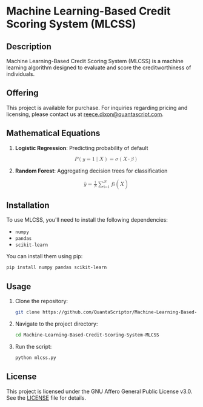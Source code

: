 # Machine Learning-Based Credit Scoring System (MLCSS)



## Description
Machine Learning-Based Credit Scoring System (MLCSS) is a machine learning algorithm designed to evaluate and score the creditworthiness of individuals.

## Offering
This project is available for purchase. For inquiries regarding pricing and licensing, please contact us at [reece.dixon@quantascript.com](mailto:reece.dixon@quantascript.com).

## Mathematical Equations

1. **Logistic Regression**: Predicting probability of default

   <p align="center">
   <math xmlns="http://www.w3.org/1998/Math/MathML">
     <mrow>
       <mi>P</mi>
       <mo>(</mo>
       <mi>y</mi>
       <mo>=</mo>
       <mn>1</mn>
       <mo>|</mo>
       <mi>X</mi>
       <mo>)</mo>
       <mo>=</mo>
       <mi>σ</mi>
       <mo>(</mo>
       <mi>X</mi>
       <mo>·</mo>
       <mi>β</mi>
       <mo>)</mo>
     </mrow>
   </math>
   </p>

2. **Random Forest**: Aggregating decision trees for classification

   <p align="center">
   <math xmlns="http://www.w3.org/1998/Math/MathML">
     <mrow>
       <mover>
         <mi>y</mi>
         <mo>^</mo>
       </mover>
       <mo>=</mo>
       <mfrac>
         <mn>1</mn>
         <mi>N</mi>
       </mfrac>
       <mrow>
         <munderover>
           <mo>∑</mo>
           <mi>i=1</mi>
           <mi>N</mi>
         </munderover>
         <mi>f</mi>
         <msub>
           <mi>i</mi>
         </msub>
         <mo>(</mo>
         <mi>X</mi>
         <mo>)</mo>
       </mrow>
     </mrow>
   </math>
   </p>

## Installation
To use MLCSS, you'll need to install the following dependencies:
- `numpy`
- `pandas`
- `scikit-learn`

You can install them using pip:
```bash
pip install numpy pandas scikit-learn
```

## Usage
1. Clone the repository:
   ```bash
   git clone https://github.com/QuantaScriptor/Machine-Learning-Based-Credit-Scoring-System-MLCSS.git
   ```
2. Navigate to the project directory:
   ```bash
   cd Machine-Learning-Based-Credit-Scoring-System-MLCSS
   ```
3. Run the script:
   ```bash
   python mlcss.py
   ```

## License
This project is licensed under the GNU Affero General Public License v3.0. See the [LICENSE](LICENSE) file for details.
